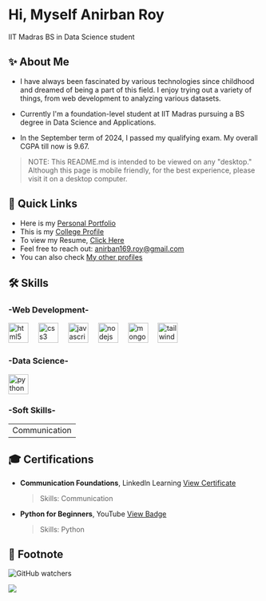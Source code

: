 # Hi, Myself Anirban Roy
IIT Madras BS in Data Science student

## ✨ About Me
- I have always been fascinated by various technologies since childhood and dreamed of being a part of this field. I enjoy trying out a variety of things, from web development to analyzing various datasets.

- Currently I'm a foundation-level student at IIT Madras pursuing a BS degree in Data Science and Applications. 

- In the September term of 2024, I passed my qualifying exam. My overall CGPA till now is 9.67.

> NOTE: This README.md is intended to be viewed on any "desktop." Although this page is mobile friendly, for the best experience, please visit it on a desktop computer.

## 🚀 Quick Links
- Here is my [Personal Portfolio](https://anirbanroy169.github.io/Portfolio/)
- This is my [College Profile](https://study.iitm.ac.in/ds/)
- To view my Resume, [Click Here](https://youtube.com)
- Feel free to reach out: anirban169.roy@gmail.com
- You can also check [My other profiles](https://linktr.ee/ar.tech)

## 🛠 Skills
### -Web Development-
<div align="left">
  <img src="https://cdn.jsdelivr.net/gh/devicons/devicon/icons/html5/html5-plain-wordmark.svg" height="40" alt="html5 logo"  />
  <img width="12" />
  <img src="https://cdn.jsdelivr.net/gh/devicons/devicon/icons/css3/css3-plain-wordmark.svg" height="40" alt="css3 logo"  />
  <img width="12" />
  <img src="https://skillicons.dev/icons?i=js" height="40" alt="javascript logo"  />
  <img width="12" />
  <img src="https://cdn.simpleicons.org/nodedotjs/339933" height="40" alt="nodejs logo"  />
  <img width="12" />
  <img src="https://cdn.jsdelivr.net/gh/devicons/devicon/icons/mongodb/mongodb-plain-wordmark.svg" height="40" alt="mongodb logo"  />
  <img width="12" />
  <img src="https://cdn.simpleicons.org/tailwindcss/06B6D4" height="40" alt="tailwindcss logo"  />
</div>

### -Data Science-
<div align="left">
  <img src="https://cdn.jsdelivr.net/gh/devicons/devicon/icons/python/python-original.svg" height="40" alt="python logo"  />
</div>

### -Soft Skills-
|               |
| :------------ |
| Communication |

## 🎓 Certifications
- **Communication Foundations**, LinkedIn Learning [View Certificate](https://www.linkedin.com/learning/certificates/f03187463aa3c8933da27f9b0b20e4958f42f72fc0e5ae7b33aea63e6af9f292)
  > Skills: Communication
- **Python for Beginners**, YouTube [View Badge](https://www.youtube.com/)
  > Skills: Python

## 🍁 Footnote
![GitHub watchers](https://img.shields.io/github/watchers/AnirbanRoy169/AnirbanRoy169?style=for-the-badge&label=Visitors)

![](https://komarev.com/ghpvc/?username=AnirbanRoy169&style=for-the-badge)
